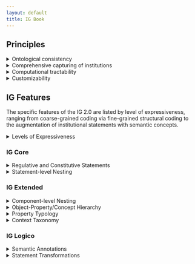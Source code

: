 ```yaml
---
layout: default
title: IG Book
---
```


## Principles

<details>
  <summary>Ontological consistency</summary><br/>
  
Ontological consistency describes the unambiguous characterization of the functional linkage of components in institutional statements with respect to each and/or the institutional setting (for more details, see Section 3.1 of the book). A specific refinement introduced in the IG 2.0 is the distinction between activation conditions and execution constraints as part of a statement specification.
  
</details>

<details>
  <summary>Comprehensive capturing of institutions</summary><br/>

Comprehensiveness in the context of the IG describes the ability to parse institutional statements comprehensively without omitting relevant institutional statement (e.g., omitting statements, or information within statements). Specifically the integrated treatment of regulative and constitutive statement forms address this issue, alongside the different forms of nesting that capture institutional information in detail.

</details>

<details>
  <summary>Computational tractability</summary><br/>
  
Computational tractability interacts with the objective of ontological consistency by making components and statements as a whole accessible for computational treatment. This includes the well-defined nature of components as well as enabling fine-grained parsing of institutional statements.

</details>

<details>
  <summary>Customizability</summary><br/>
  
The IG has found application in diverse domains. The refined IG aims at better accommodating diverse applications of the IG by allowing the analyst to selective apply or forego features of the IG as part of the parsing process. The aim is to extract information that best corresponds to downstream use using particular analytical techniques (e.g., statistical treatment, behavioral modeling, formal reasoning).

</details>
  
## IG Features

The specific features of the IG 2.0 are listed by level of expressiveness, ranging from coarse-grained coding via fine-grained structural coding to the augmentation of institutional statements with semantic concepts. 

<details>
<summary>Levels of Expressiveness</summary><br/>

Levels of expressiveness reflect the different levels of detail and focus at which institutional statements are encoded to meet different analytical objectives. 
  
*IG Core* as the basic level aims at capturing institutional information broadly, but comprehensively. Central here is the compatibility to the original Institutional Grammar by Crawford and Ostrom, alongside conceptual refinements that increase the ontological consistency and rigor of the IG. Specific examples include the distinction between activation conditions (conditions that lead to the applicability of a given institutional statements) and execution constraints (qualifications of the activity or function of the institutional statement) as part of the *Context* components (*Conditions* in Crawford and Ostrom's version), as well as the introduction of a constitutive syntactic form that enables a comprehensive capturing of institutional information.<br/>  
  
*IG Extended* aims at capturing *structural detail* by allowing fine-grained parsing on component level (i.e., parsing of institutional information within individual components), as well as extraction of richer conceptual structures embedded in institutional statements (e.g., conceptual relationships between entities in component property). This further includes the richer contextualization of selected components based on annotations of *Context*.<br/>
  
*IG Logico*, as the highest level of expressiveness, focuses on the semantic aspects of the institutional information, and specifically the epistemological embedding of the statement parsing in the theory and/or frameworks of interest. This includes the augmentation of encoded information with semantic annotations derived or linked to particular theories, or drawn from selected taxonomies maintained as part of the IG 2.0 (e.g., role annotations, governance functions of actors/actions). IG Logico further introduces a formal syntactic and semantic treatment of institutional statements, including the ability to transform institutional statements based on their structural properties.<br/>

In IG 2.0, the default assumption is the incremental application of the different levels and their features (ensuring that features on higher levels can draw on features encoded on lower levels) as visualized in the following.
  
<center><img src="/figures/IGBibCodingAnalysis.png" width="45%"></center>
  
However, analysts are free to selectively draw on features from specific or across levels that best correspond to their analytical needs or objectives as part of their coding, with the main priorities for the different levels highlighted in the figure below.

<center><img src="/figures/IGLevelObjectives.png" width="55%"></center>
  
</details>

### IG Core

<details>
<summary>Regulative and Constitutive Statements</summary><br/>

The IG supports the notion of regulative and constitutive statements. 
  
Regulative statements include expressions that regulative of particular actors' behavior in terms of permissions (e.g., `may`) or associated duty (e.g., obligations or prohibitions), and in the IG, follow a principle structure that includes *Attributes*, *Deontic*, *Aim*, *Object* variants (direct and indirect object), and *Context* variants (activation conditions and execution constraints). Regulative statements can further describe consequences for the non-fulfillment of specified statements. 
 
Example: ```A(Citizens) D(must) I(submit) Bdir(tax returns) Bind(at the end of the following financial year).```
  
This statement explicitly signal obligations associated with a particular actor. 
  
Constitutive statements describe features of an institutional setting, e.g., by defining or introducing entities into the institutional setting, which can include actors, aims, venues, roles, objects and artifacts relevant in a given institutional setting. Central components include the *Constituted Entity*, *Modal*, *Constitutive Function*, *Constituting Properties*, *Context* variants (activation conditions and execution constraints). Constitutive statements can further describe consequences for the non-fulfillment of such statements. In contrast to regulative statements, such consequences are often existential in kind.
  
Example: ```E(Voters) F(are) P(citizens) P,p(aged 18 and older).```
  
This statement defines what voters are. Specific permissions and duty can be specified by corresponding regulative statements. 
  
</details>

<details>
<summary>Statement-level Nesting</summary><br/>

Central to the IG 2.0 is the introduction of nested institutional statements. The concepts builds on two observations, firstly that consequences in institutional statements have the structure of institutional statements (or states) themselves, and can thus be expressed using the same the syntactic form as applied for the leading statement. Consequently, institutional statements are divided into a part that is *monitored* (reflecting the *monitored statement*), and the second *consequential* part (reflecting the *consequential statement*) that captures the consequences for violating the monitored statement. This form of nesting is referred to as *vertical nesting*.
  
Example: ```A(Individuals) D(must [NOT]) I(violate) Bdir(public order), or else O{A(enforcement officials) D(must) I(intervene)}.```
  
The second observation refers to the common combination of terms in natural language, such as the combination of selected components (e.g., multiple actors and actions, such as ``Individuals may not enter or leave dwellings during curfew.``) in a single statement. Such statements can conceptually decomposed into logically-combined *atomic institutional statements* to capture the institutional content in detail and semantically precise. This form of nesting is referred to as *horizontal nesting*, since the evaluation of one statement (unlike in the vertical case) is in principle not conditional on the other.
  
Example: ```A(Individuals) D(may [NOT]) I((enter [AND] leave)) Bdir(dwellings) Cac(during curfew).```, which is conceptually equivalent to 
  
  ```{A(Individuals) D(may [NOT]) I(enter) Bdir(dwellings) Cac(during curfew).} [AND] {A(Individuals) D(may [NOT]) I(leave) Bdir(dwellings) Cac(during curfew).}``` 
  
Note that this particular example reveals the ambiguous use of `or` in natural language; logically, the statement implies the prohibition to neither enter nor leave. The purpose of the logical operators is to make such linkages explicit.

</details>

### IG Extended

<details>
<summary>Component-level Nesting</summary><br/>

Component-level nesting extends the concept of statement-level nesting by allowing the substitution of individual components with institutional state(ments). This way it is possible to explicitly parse the structure of activation conditions, which often contain institutional state information expressed in terms of the AIC or EFC pattern. This principles extends to various other components, including *Attributes*, *Object* variants, *Context* variants, *Constituted Entities*, *Constituting Properties*, as well as all *Properties* associated with selected components (e.g., *Attributes Properties*).

Example: ```A(Student) D(must) I(submit) Bdir(assignment) Cex(by the end of the term), Cac{unless [NOT] A(coordinator) I(has specified) a Bdir,p(different) Bdir(due date) Cex(in the course description)}.```
  
</details>

<details>
<summary>Object-Property/Concept Hierarchy</summary><br/>
  
A central feature to capture concept structures embedded within institutional statements is to be able to recognize the quality of the relationships of concepts, including the detection of functional dependencies (e.g., a suspension of certification, where the suspension necessarily depends on the existence of the certification in the first place) and potential logical relationships between those concepts. This feature is useful if the analyst seeks to extract a concept hierarchy, e.g., for the construction of ontologies, as part of the analysis process. The following figure exemplifies this for a given scenario describing a certification that can selectively be suspended, revoked based on a written notification. A richer discussion is offered as part of Section 5.1.4 of the book, as well as the <a href="https://arxiv.org/abs/2008.08937" target="_blank">IG 2.0 Codebook</a>.

<center><img src="/figures/ObjectPropertyHierarchyExample.png" width="45%"></center>
  
</details>

<details>
<summary>Property Typology</summary><br/>

The *Property Typology* offers a systematic qualification of properties as either quantitative or qualitative in nature (alongside further sub categories) in order to differentiate descriptors that are central for the evaluation of the fulfillment of a provision (e.g., ```*all* *accredited* members shall vote```, where *all* is a descriptor of quantitative kind, whereas *accredited* merely captures the quality associated with the concept *members*). The principles and the motivation of this feature are further discussed in Section 5.1.5 of the book.
  
</details>

<details>
<summary>Context Taxonomy</summary><br/>

The *Context Taxonomy* builds on Crawford and Ostrom's original conceptual characterization of the *Conditions* component (e.g., temporal, spatial and procedural aspects) and expands this categorization into a richer taxonomic structure that captures diverse types of context, including method, event and domanial categories, amongst others. Details are provided in the <a href="https://arxiv.org/abs/2008.08937" target="_blank">IG 2.0 Codebook</a>.
  
</details>

### IG Logico

<details>
<summary>Semantic Annotations</summary><br/>

IG Logico aims at developing an epistemological linkage between the domain of interest and the encoded institutional information. Central here is the ability to annotate encoded information with the functional role or signal these component values have with respect to the domain or through the analytical lens the analyst applies. If, for instance, analyzing an institutional setting with respect to compliance behavior `not submitting the tax return on time` reflects a violation (whereas other activities reflect the institutional function of signaling compliance). IG 2.0 provides a set of predefined taxonomies prepared for the annotations of selected components (e.g., roles, metatypes of referenced concepts, as well as institutional functions in the context of compliance assessment), but further allows for the introduction of classifications drawn from the domain of the analyst. 
  
</details>

<details>
<summary>Statement Transformations</summary><br/>

With the encoding on higher levels of expressiveness (IG Extended or Logico), institutional statements can be transformed algorithmically, e.g., to reflect policy from specific actors' perspectives, establish a uniform structural representation to facilitate downstream analysis or comparative studies, or extrapolation multiple involved actors' perspectives tacitly captured in institutional statements for richer behavioral models or assessment of biases captured in policy. See Section 6.1.4 of the book for details on transformation rules and Section 8.3 for illustrative applications. 
  
</details>
